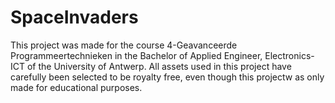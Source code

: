 # SpaceInvaders
 
This project was made for the course 4-Geavanceerde Programmeertechnieken in the Bachelor of Applied Engineer, Electronics-ICT of the University of Antwerp.
All assets used in this project have carefully been selected to be royalty free, even though this projectw as only made for educational purposes.
